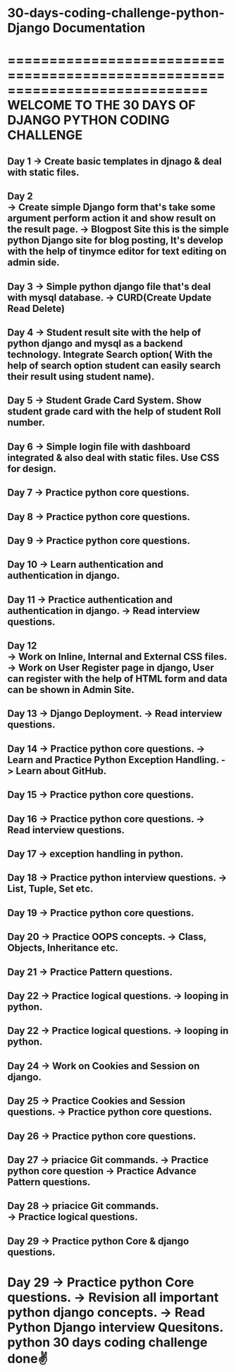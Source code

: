 # 30-days-coding-challenge-python-Django Documentation
============================================================================
      WELCOME TO THE 30 DAYS OF DJANGO PYTHON CODING CHALLENGE
============================================================================
Day 1
  -> Create basic templates in djnago & deal with static files.
----------------------------------------------------------------------------
Day 2   
  -> Create simple Django form that's take some argument perform action it
     and show result on the result page.
  -> Blogpost Site
     this is the simple python Django site for blog posting, It's develop
     with the help of tinymce editor for text editing on admin side.
----------------------------------------------------------------------------
Day 3
  -> Simple python django file that's deal with mysql database.
  -> CURD(Create Update Read Delete)
----------------------------------------------------------------------------
Day 4
   -> Student result site with the help of python django and mysql as a
      backend technology. Integrate Search option( With the help of search
      option student can easily search their result using student name).
----------------------------------------------------------------------------
Day 5
    -> Student Grade Card System. Show student grade card with the help of 
       student Roll number.
----------------------------------------------------------------------------
Day 6
    -> Simple login file with dashboard integrated & also deal with static
       files. Use CSS for design.
----------------------------------------------------------------------------
Day 7
    -> Practice python core questions.
----------------------------------------------------------------------------
Day 8
    -> Practice python core questions.
----------------------------------------------------------------------------
Day 9
    -> Practice python core questions.
----------------------------------------------------------------------------
Day 10
    -> Learn authentication and authentication in django.
----------------------------------------------------------------------------
Day 11
    -> Practice authentication and authentication in django.
    -> Read interview questions.
----------------------------------------------------------------------------
Day 12    
    -> Work on Inline, Internal and External CSS files.
    -> Work on User Register page in django, User can register with the help
       of HTML form and data can be shown in Admin Site.
----------------------------------------------------------------------------
Day 13
    -> Django Deployment.
    -> Read interview questions.
----------------------------------------------------------------------------
Day 14
    -> Practice python core questions.
    -> Learn and Practice Python Exception Handling.
    -> Learn about GitHub.
----------------------------------------------------------------------------
Day 15
    -> Practice python core questions.    
----------------------------------------------------------------------------
Day 16
    -> Practice python core questions.
    -> Read interview questions.    
----------------------------------------------------------------------------
Day 17
    -> exception handling in python. 
----------------------------------------------------------------------------
Day 18
    -> Practice python interview questions.
    -> List, Tuple, Set etc.
----------------------------------------------------------------------------
Day 19
    -> Practice python core questions.    
----------------------------------------------------------------------------
Day 20
    -> Practice OOPS concepts.
    -> Class, Objects, Inheritance etc.
----------------------------------------------------------------------------
Day 21
    -> Practice Pattern questions.  
----------------------------------------------------------------------------
Day 22
    -> Practice logical questions.
    -> looping in python.
----------------------------------------------------------------------------
Day 22
    -> Practice logical questions.
    -> looping in python.    
----------------------------------------------------------------------------
Day 24
    -> Work on Cookies and Session on django.
----------------------------------------------------------------------------
Day 25
    -> Practice Cookies and Session questions.
    -> Practice python core questions.
----------------------------------------------------------------------------
Day 26
    -> Practice python core questions.     
----------------------------------------------------------------------------
Day 27
    -> priacice Git commands.
    -> Practice python core question
    -> Practice Advance Pattern questions.
----------------------------------------------------------------------------
Day 28
    -> priacice Git commands.    
    -> Practice logical questions.
----------------------------------------------------------------------------
Day 29
    -> Practice python Core & django questions.   
----------------------------------------------------------------------------
Day 29
    -> Practice python Core questions.
    -> Revision all important python django concepts.
    -> Read Python Django interview Quesitons.
python 30 days coding challenge done✌️
============================================================================
